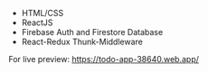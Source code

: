 <ul>
  <li>HTML/CSS</li>
  <li>ReactJS</li>
  <li>Firebase Auth and Firestore Database
</li>
  <li>React-Redux Thunk-Middleware</li>
</ul>

For live preview: https://todo-app-38640.web.app/
